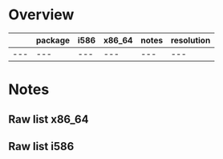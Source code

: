 #  Overview
|  | package | i586 | x86_64 | notes | resolution |
| --- | --- | --- | --- | --- | --- |
| --- | --- | --- | --- | --- | --- |
  
# Notes 

## Raw list x86_64



## Raw list i586

